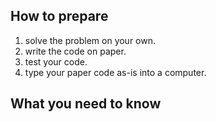 ## How to prepare
1. solve the problem on your own.
2. write the code on paper.
3. test your code.
4. type your paper code as-is into a computer.

## What you need to know
